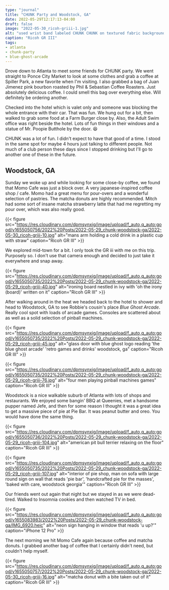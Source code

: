 ```yaml
---
type: "journal"
title: "CHUNK Party and Woodstock, GA"
date: 2022-05-29T12:17:13-04:00
draft: false
image: "2022-05-30_ricoh-griii-1.jpg"
alt: "used wrist band labeled CHUNK CHUNK on textured fabric background"
caption: "Ricoh GR III"
tags:
- atlanta
- chunk-party
- blue-ghost-arcade
---
```


Drove down to Atlanta to meet some friends for CHUNK party. We went straight to Ponce City Market to look at some clothes and grab a coffee at Spiller Park, a new favorite when I'm visiting. I also grabbed a bag of Juan Jimenez pink bourbon roasted by Phil & Sebastian Coffee Roasters. Just absolutely delicious coffee. I could smell this bag over everything else. Will definitely be ordering another.

Checked into the hotel which is valet only and someone was blocking the whole entrance with their car. That was fun. We hung out for a bit, then walked to grab some food at a Farm Burger close by. Also, the Adult Swim office was right beside the hotel. Lots of fun things in their windows and a statue of Mr. Poopie Butthole by the door. 😆

CHUNK was a lot of fun. I didn't expect to have that good of a time. I stood in the same spot for maybe 4 hours just talking to different people. Not much of a club person these days since I stopped drinking but I'll go to another one of these in the future.

## Woodstock, GA

Sunday we woke up and while looking for some close-by coffee, we found that Momo Cafe was just a block over. A very japanese-inspired coffee shop / cafe. Momo had a great menu for pour-overs and a wonderful selection of pastries. The matcha donuts are highly recommended. Mitch had some sort of insane matcha strawberry latte that had me regretting my pour over, which was also really good.

{{< figure src="https://res.cloudinary.com/dpmsynxig/image/upload/f_auto,q_auto:good/v1655050756/2022%20Posts/2022-05-29_chunk-woodstock-ga/2022-05-30_ricoh-griii-10.jpg" alt="mans arm holding a cold drink in a plastic cup with straw" caption="Ricoh GR III" >}}

We explored mid-town for a bit. I only took the GR iii with me on this trip. Purposely so. I don't use that camera enough and decided to just take it everywhere and snap away. 

{{< figure src="https://res.cloudinary.com/dpmsynxig/image/upload/f_auto,q_auto:good/v1655050735/2022%20Posts/2022-05-29_chunk-woodstock-ga/2022-05-29_ricoh-griii-40.jpg" alt="ironing board nestled in ivy with 'oh the irony (board)' written on it" caption="Ricoh GR III" >}}

After walking around in the heat we headed back to the hotel to shower and head to Woodstock, GA to see Robbie's cousin's place _Blue Ghost Arcade_. Really cool spot with loads of arcade games. Consoles are scattered about as well as a solid selection of pinball machines.

{{< figure src="https://res.cloudinary.com/dpmsynxig/image/upload/f_auto,q_auto:good/v1655050735/2022%20Posts/2022-05-29_chunk-woodstock-ga/2022-05-29_ricoh-griii-45.jpg" alt="glass door with blue ghost logo reading 'the blue ghost arcade' 'retro games and drinks' woodstock, ga" caption="Ricoh GR III" >}}

{{< figure src="https://res.cloudinary.com/dpmsynxig/image/upload/f_auto,q_auto:good/v1655050735/2022%20Posts/2022-05-29_chunk-woodstock-ga/2022-05-29_ricoh-griii-76.jpg" alt="four men playing pinball machines games" caption="Ricoh GR III" >}}

Woodstock is a nice walkable suburb of Atlanta with lots of shops and restaurants. We enjoyed some bangin' BBQ at Queenies, met a handsome pupper named Jefe, and then for some reason I thought it was a great idea to get a massive piece of pie at Pie Bar. It was peanut butter and oreo. You would have done the same thing.

{{< figure src="https://res.cloudinary.com/dpmsynxig/image/upload/f_auto,q_auto:good/v1655050736/2022%20Posts/2022-05-29_chunk-woodstock-ga/2022-05-29_ricoh-griii-104.jpg" alt="american pit bull terrier relaxing on the floor" caption="Ricoh GR III" >}}

{{< figure src="https://res.cloudinary.com/dpmsynxig/image/upload/f_auto,q_auto:good/v1655050735/2022%20Posts/2022-05-29_chunk-woodstock-ga/2022-05-29_ricoh-griii-107.jpg" alt="interior of pie shop, man on sofa with large round sign on wall that reads 'pie bar', 'handcrafted pie for the masses', 'baked with care, woodstock georgia'" caption="Ricoh GR III" >}}

Our friends went out again that night but we stayed in as we were dead-tired. Walked to Insomnia cookies and then watched TV in bed.

{{< figure src="https://res.cloudinary.com/dpmsynxig/image/upload/f_auto,q_auto:good/v1655083983/2022%20Posts/2022-05-29_chunk-woodstock-ga/IMG_6920.heic" alt="neon sign hanging in window that reads 'u up?'" caption="iPhone 12 Pro" >}}

The next morning we hit Momo Cafe again because coffee and matcha donuts. I grabbed another bag of coffee that I certainly didn't need, but couldn't help myself. 

{{< figure src="https://res.cloudinary.com/dpmsynxig/image/upload/f_auto,q_auto:good/v1655050757/2022%20Posts/2022-05-29_chunk-woodstock-ga/2022-05-30_ricoh-griii-16.jpg" alt="matcha donut with a bite taken out of it" caption="Ricoh GR III" >}}
